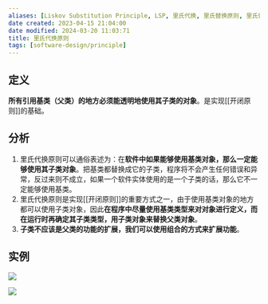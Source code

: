 ```yaml
---
aliases: [Liskov Substitution Principle, LSP, 里氏代换, 里氏替换原则, 里氏替换]
date created: 2023-04-15 21:04:00
date modified: 2024-03-20 11:03:71
title: 里氏代换原则
tags: [software-design/principle]
---
```


## 定义

**所有引用基类（父类）的地方必须能透明地使用其子类的对象**。是实现[[开闭原则]]的基础。

## 分析

1.  里氏代换原则可以通俗表述为：在**软件中如果能够使用基类对象，那么一定能够使用其子类对象**。把基类都替换成它的子类，程序将不会产生任何错误和异常，反过来则不成立，如果一个软件实体使用的是一个子类的话，那么它不一定能够使用基类。
2. 里氏代换原则是实现[[开闭原则]]的重要方式之一，由于使用基类对象的地方都可以使用子类对象，因此**在程序中尽量使用基类类型来对对象进行定义，而在运行时再确定其子类类型，用子类对象来替换父类对象**。
3.  **子类不应该是父类的功能的扩展，我们可以使用组合的方式来扩展功能**。

## 实例

![](https://spricoder.oss-cn-shanghai.aliyuncs.com/2021-Software-System-Design/img/lec01/8.png)

![](https://spricoder.oss-cn-shanghai.aliyuncs.com/2021-Software-System-Design/img/lec01/9.png)